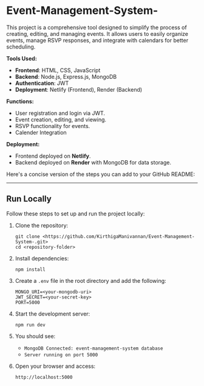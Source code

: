 # Event-Management-System-
This project is a comprehensive tool designed to simplify the process of creating, editing, and managing events. It allows users to easily organize events, manage RSVP responses, and integrate with calendars for better scheduling.

**Tools Used:**
- **Frontend**: HTML, CSS, JavaScript
- **Backend**: Node.js, Express.js, MongoDB
- **Authentication**: JWT
- **Deployment**: Netlify (Frontend), Render (Backend)

**Functions:**
- User registration and login via JWT.
- Event creation, editing, and viewing.
- RSVP functionality for events.
- Calender Integration

**Deployment:**
- Frontend deployed on **Netlify**.
- Backend deployed on **Render** with MongoDB for data storage.

Here's a concise version of the steps you can add to your GitHub README:

---

## Run Locally

Follow these steps to set up and run the project locally:

1. Clone the repository:
   ```
   git clone <https://github.com/KirthigaManivannan/Event-Management-System-.git>
   cd <repository-folder>
   ```

2. Install dependencies:
   ```
   npm install
   ```

3. Create a `.env` file in the root directory and add the following:
   ```
   MONGO_URI=<your-mongodb-uri>
   JWT_SECRET=<your-secret-key>
   PORT=5000
   ```

4. Start the development server:
   ```
   npm run dev
   ```

5. You should see:
   - `MongoDB Connected: event-management-system database`
   - `Server running on port 5000`

6. Open your browser and access:
   ```
   http://localhost:5000
   ```

